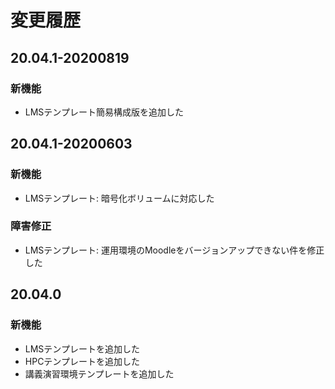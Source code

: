 # 変更履歴

## 20.04.1-20200819

### 新機能

- LMSテンプレート簡易構成版を追加した

## 20.04.1-20200603

### 新機能

- LMSテンプレート: 暗号化ボリュームに対応した

### 障害修正

- LMSテンプレート: 運用環境のMoodleをバージョンアップできない件を修正した

## 20.04.0

### 新機能

- LMSテンプレートを追加した
- HPCテンプレートを追加した
- 講義演習環境テンプレートを追加した
